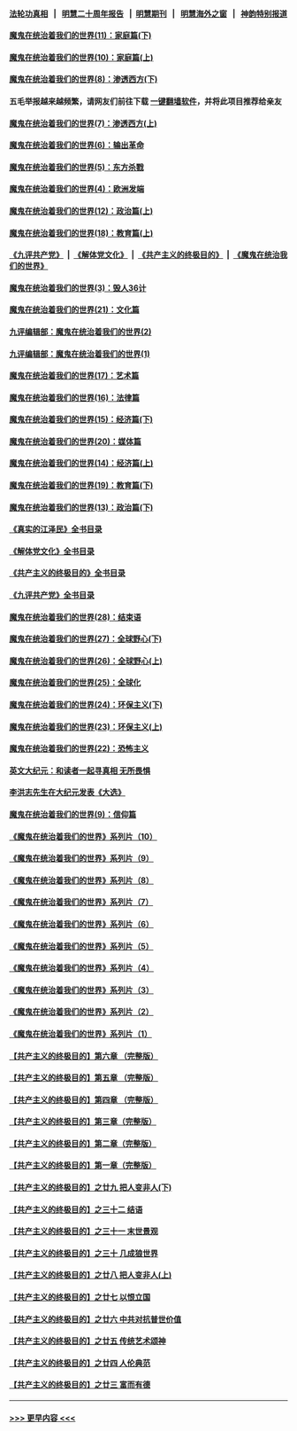 #### [法轮功真相](https://github.com/gfw-breaker/truth/blob/master/README.md?t=0) &nbsp;&nbsp;|&nbsp;&nbsp; [明慧二十周年报告](https://github.com/gfw-breaker/mh-reports/blob/master/README.md?t=0) &nbsp;&nbsp;|&nbsp;&nbsp;[明慧期刊](https://github.com/gfw-breaker/mh-qikan) &nbsp;&nbsp;|&nbsp;&nbsp; [明慧海外之窗](https://github.com/gfw-breaker/mh-news/blob/master/README.md?t=0) &nbsp;&nbsp;|&nbsp;&nbsp; [神韵特别报道](https://github.com/gfw-breaker/mh-news/blob/master/shenyun.md?t=0)
#### [魔鬼在统治着我们的世界(11)：家庭篇(下)](../pages/nsc422/n10440961.md?t=11260550) 
#### [魔鬼在统治着我们的世界(10)：家庭篇(上)](../pages/nsc422/n10435448.md?t=11260550) 
#### [魔鬼在统治着我们的世界(8)：渗透西方(下)](../pages/nsc422/n10429603.md?t=11260550) 
#### 五毛举报越来越频繁，请网友们前往下载 [一键翻墙软件](https://github.com/gfw-breaker/ssr-accounts)，并将此项目推荐给亲友
#### [魔鬼在统治着我们的世界(7)：渗透西方(上)](../pages/nsc422/n10426013.md?t=11260550) 
#### [魔鬼在统治着我们的世界(6)：输出革命](../pages/nsc422/n10421536.md?t=11260550) 
#### [魔鬼在统治着我们的世界(5)：东方杀戮](../pages/nsc422/n10417707.md?t=11260550) 
#### [魔鬼在统治着我们的世界(4)：欧洲发端](../pages/nsc422/n10414890.md?t=11260550) 
#### [魔鬼在统治着我们的世界(12)：政治篇(上)](../pages/nsc422/n10444576.md?t=11260550) 
#### [魔鬼在统治着我们的世界(18)：教育篇(上)](../pages/nsc422/n10526970.md?t=11260550) 
#### [《九评共产党》](https://github.com/begood0513/9ping.md/blob/master/README.md) &nbsp;|&nbsp; [《解体党文化》](../../../../jtdwh.md/blob/master/README.md)  &nbsp;|&nbsp; [《共产主义的终极目的》](../../../../gczydzjmd.md/blob/master/README.md) &nbsp;|&nbsp; [《魔鬼在统治我们的世界》](../../../../mgztzwmdsj.md/blob/master/README.md) 
#### [魔鬼在统治着我们的世界(3)：毁人36计](../pages/nsc422/n10411583.md?t=11260550) 
#### [魔鬼在统治着我们的世界(21)：文化篇](../pages/nsc422/n10597706.md?t=11260550) 
#### [九评编辑部：魔鬼在统治着我们的世界(2)](../pages/nsc422/n10410036.md?t=11260550) 
#### [九评编辑部：魔鬼在统治着我们的世界(1)](../pages/nsc422/n10406825.md?t=11260550) 
#### [魔鬼在统治着我们的世界(17)：艺术篇](../pages/nsc422/n10499093.md?t=11260550) 
#### [魔鬼在统治着我们的世界(16)：法律篇](../pages/nsc422/n10485969.md?t=11260550) 
#### [魔鬼在统治着我们的世界(15)：经济篇(下)](../pages/nsc422/n10469975.md?t=11260550) 
#### [魔鬼在统治着我们的世界(20)：媒体篇](../pages/nsc422/n10586579.md?t=11260550) 
#### [魔鬼在统治着我们的世界(14)：经济篇(上)](../pages/nsc422/n10457370.md?t=11260550) 
#### [魔鬼在统治着我们的世界(19)：教育篇(下)](../pages/nsc422/n10564808.md?t=11260550) 
#### [魔鬼在统治着我们的世界(13)：政治篇(下)](../pages/nsc422/n10448270.md?t=11260550) 
#### [《真实的江泽民》全书目录](../pages/nsc422/n13721399.md?t=11260550) 
#### [《解体党文化》全书目录](../pages/nsc422/n13721157.md?t=11260550) 
#### [《共产主义的终极目的》全书目录](../pages/nsc422/n13721048.md?t=11260550) 
#### [《九评共产党》全书目录](../pages/nsc422/n13708085.md?t=11260550) 
#### [魔鬼在统治着我们的世界(28)：结束语](../pages/nsc422/n10936246.md?t=11260550) 
#### [魔鬼在统治着我们的世界(27)：全球野心(下)](../pages/nsc422/n10928319.md?t=11260550) 
#### [魔鬼在统治着我们的世界(26)：全球野心(上)](../pages/nsc422/n10900318.md?t=11260550) 
#### [魔鬼在统治着我们的世界(25)：全球化](../pages/nsc422/n10788205.md?t=11260550) 
#### [魔鬼在统治着我们的世界(24)：环保主义(下)](../pages/nsc422/n10695307.md?t=11260550) 
#### [魔鬼在统治着我们的世界(23)：环保主义(上)](../pages/nsc422/n10688613.md?t=11260550) 
#### [魔鬼在统治着我们的世界(22)：恐怖主义](../pages/nsc422/n10614727.md?t=11260550) 
#### [英文大纪元：和读者一起寻真相 无所畏惧](../pages/nsc422/n12542027.md?t=11260550) 
#### [李洪志先生在大纪元发表《大选》](../pages/nsc422/n12534746.md?t=11260550) 
#### [魔鬼在统治着我们的世界(9)：信仰篇](../pages/nsc422/n10432159.md?t=11260550) 
#### [《魔鬼在统治着我们的世界》系列片（10）](../pages/nsc422/n12292670.md?t=11260550) 
#### [《魔鬼在统治着我们的世界》系列片（9）](../pages/nsc422/n12290859.md?t=11260550) 
#### [《魔鬼在统治着我们的世界》系列片（8）](../pages/nsc422/n12287445.md?t=11260550) 
#### [《魔鬼在统治着我们的世界》系列片（7）](../pages/nsc422/n12283425.md?t=11260550) 
#### [《魔鬼在统治着我们的世界》系列片（6）](../pages/nsc422/n12282314.md?t=11260550) 
#### [《魔鬼在统治着我们的世界》系列片（5）](../pages/nsc422/n12281419.md?t=11260550) 
#### [《魔鬼在统治着我们的世界》系列片（4）](../pages/nsc422/n12274024.md?t=11260550) 
#### [《魔鬼在统治着我们的世界》系列片（3）](../pages/nsc422/n12271322.md?t=11260550) 
#### [《魔鬼在统治着我们的世界》系列片（2）](../pages/nsc422/n12269049.md?t=11260550) 
#### [《魔鬼在统治着我们的世界》系列片（1）](../pages/nsc422/n12267575.md?t=11260550) 
#### [【共产主义的终极目的】第六章 （完整版）](../pages/nsc422/n11428913.md?t=11260550) 
#### [【共产主义的终极目的】第五章 （完整版）](../pages/nsc422/n11428912.md?t=11260550) 
#### [【共产主义的终极目的】第四章 （完整版）](../pages/nsc422/n11428907.md?t=11260550) 
#### [【共产主义的终极目的】第三章（完整版）](../pages/nsc422/n11428848.md?t=11260550) 
#### [【共产主义的终极目的】第二章（完整版）](../pages/nsc422/n11428831.md?t=11260550) 
#### [【共产主义的终极目的】第一章（完整版）](../pages/nsc422/n11417651.md?t=11260550) 
#### [【共产主义的终极目的】之廿九 把人变非人(下)](../pages/nsc422/n11344140.md?t=11260550) 
#### [【共产主义的终极目的】之三十二 结语](../pages/nsc422/n11360535.md?t=11260550) 
#### [【共产主义的终极目的】之三十一 末世景观](../pages/nsc422/n11351129.md?t=11260550) 
#### [【共产主义的终极目的】之三十 几成狼世界](../pages/nsc422/n11348280.md?t=11260550) 
#### [【共产主义的终极目的】之廿八 把人变非人(上)](../pages/nsc422/n11340492.md?t=11260550) 
#### [【共产主义的终极目的】之廿七 以恨立国](../pages/nsc422/n11336944.md?t=11260550) 
#### [【共产主义的终极目的】之廿六 中共对抗普世价值](../pages/nsc422/n11324785.md?t=11260550) 
#### [【共产主义的终极目的】之廿五 传统艺术颂神](../pages/nsc422/n11296396.md?t=11260550) 
#### [【共产主义的终极目的】之廿四 人伦典范](../pages/nsc422/n11296397.md?t=11260550) 
#### [【共产主义的终极目的】之廿三 富而有德](../pages/nsc422/n11283598.md?t=11260550) 

----
#### [ >>> 更早内容 <<< ](../indexes/nsc422-earlier.md)
